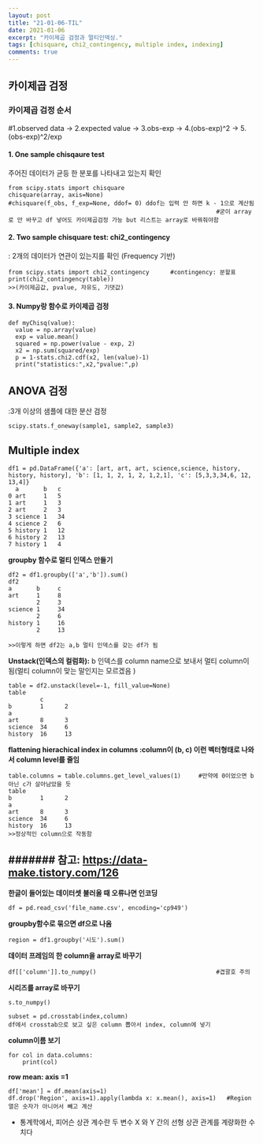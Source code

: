 ```yaml
---
layout: post
title: "21-01-06-TIL"
date: 2021-01-06
excerpt: "카이제곱 검정과 멀티인덱싱."
tags: [chisquare, chi2_contingency, multiple index, indexing]
comments: true
---
```


## 카이제곱 검정
### 카이제곱 검정 순서
#1.observed data -> 2.expected value -> 3.obs-exp -> 4.(obs-exp)^2 -> 5.(obs-exp)^2/exp

#### 1. One sample chisqaure test
주어진 데이터가 균등 한 분포를 나타내고 있는지 확인
```
from scipy.stats import chisquare
chisquare(array, axis=None)                                #chisquare(f_obs, f_exp=None, ddof= 0) ddof는 입력 안 하면 k - 1으로 계산됨
                                                           #굳이 array로 안 바꾸고 df 넣어도 카이제곱검정 가능 but 리스트는 array로 바꿔줘야함
```

#### 2. Two sample chisquare test: chi2_contingency             
: 2개의 데이터가 연관이 있는지를 확인 (Frequency 기반)
```
from scipy.stats import chi2_contingency      #contingency: 분할표
print(chi2_contingency(table))
>>(카이제곱값, pvalue, 자유도, 기댓값)
```
#### 3. Numpy랑 함수로 카이제곱 검정
```
def myChisq(value):
  value = np.array(value)
  exp = value.mean()
  squared = np.power(value - exp, 2)
  x2 = np.sum(squared/exp)
  p = 1-stats.chi2.cdf(x2, len(value)-1)
  print("statistics:",x2,"pvalue:",p)
```
## ANOVA 검정
:3개 이상의 샘플에 대한 분산 검정
```
scipy.stats.f_oneway(sample1, sample2, sample3)
```
## Multiple index
```
df1 = pd.DataFrame({'a': [art, art, art, science,science, history, history, history], 'b': [1, 1, 2, 1, 2, 1,2,1], 'c': [5,3,3,34,6, 12, 13,4]}
  a       b   c
0 art     1   5
1 art     1   3
2 art     2   3
3 science 1   34
4 science 2   6
5 history 1   12
6 history 2   13
7 history 1   4
```
**groupby 함수로 멀티 인덱스 만들기**
```
df2 = df1.groupby(['a','b']).sum()
df2
a       b     c
art     1     8
        2     3
science 1     34
        2     6
history 1     16
        2     13

>>이렇게 하면 df2는 a,b 멀티 인덱스를 갖는 df가 됨
```

**Unstack(인덱스의 컬럼화):**
b 인덱스를 column name으로 보내서 멀티 column이 됨(멀티 column이 맞는 말인지는 모르겠음 )
```
table = df2.unstack(level=-1, fill_value=None)
table
         c
b        1      2
a
art      8      3
science  34     6
history  16     13
```

**flattening hierachical index in columns :column이 (b, c) 이런 벡터형태로 나와서 column level를 줄임**
```
table.columns = table.columns.get_level_values(1)     #만약에 0이었으면 b아닌 c가 살아남았을 듯
table
b        1      2
a
art      8      3
science  34     6
history  16     13
>>정상적인 column으로 작동함
```

####### 참고: https://data-make.tistory.com/126
-------

**한글이 들어있는 데이터셋 불러올 때 오류나면 인코딩**
```
df = pd.read_csv('file_name.csv', encoding='cp949') 
```

**groupby함수로 묶으면 df으로 나옴**
```
region = df1.groupby('시도').sum()
```
**데이터 프레임의 한 column을 array로 바꾸기**
```
df[['column']].to_numpy()                                  #겹괄호 주의
```
**시리즈를 array로 바꾸기**
```
s.to_numpy()
```
```
subset = pd.crosstab(index,column)
df에서 crosstab으로 보고 싶은 column 뽑아서 index, column에 넣기
```
**column이름 보기**
```
for col in data.columns: 
    print(col) 
``` 
**row mean: axis =1**
```
df['mean'] = df.mean(axis=1)
df.drop('Region', axis=1).apply(lambda x: x.mean(), axis=1)   #Region 열은 숫자가 아니어서 빼고 계산
```
* 통계학에서, 피어슨 상관 계수란 두 변수 X 와 Y 간의 선형 상관 관계를 계량화한 수치다